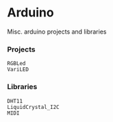# Arduino
Misc. arduino projects and libraries

### Projects
```
RGBLed
VariLED
```

### Libraries
```
DHT11
LiquidCrystal_I2C
MIDI
```
